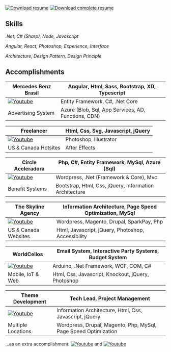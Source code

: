[![Download resume](https://img.shields.io/badge/Download%20resume-000000.svg?style=for-the-badge)](https://github.com/p4ndev/p4ndev/raw/main/gustavo_jaques_resume.pdf)
[![Download complete resume](https://img.shields.io/badge/Download%20complete%20resume-000000.svg?style=for-the-badge)](https://github.com/p4ndev/p4ndev/raw/main/gustavo_jaques_resume_complete.pdf)

## Skills

_.Net, C# (Sharp), Node, Javascript_

_Angular, React, Photoshop, Experience, Interface_

_Architecture, Design Pattern, Design Principle_

## Accomplishments

| Mercedes Benz Brasil | Angular, Html, Sass, Bootstrap, XD, Typescript |
| - | - |
| [![Youtube](https://img.shields.io/badge/Watch%20on%20Youtube-FF0000.svg?style=for-the-badge&logo=Youtube&logoColor=white)](https://youtube.com/playlist?list=PLX10LPZ3ZpwYaQexAcBhFwHey8_7DwEcs) | Entity Framework, C#, .Net Core |
| Advertising System | Azure (Blob, Sql, App Services, AD, Functions, CDN) |

| Freelancer | Html, Css, Svg, Javascript, jQuery |
| - | - |
| [![Youtube](https://img.shields.io/badge/Watch%20on%20Youtube-FF0000.svg?style=for-the-badge&logo=Youtube&logoColor=white)](https://youtube.com/playlist?list=PLX10LPZ3ZpwYmTfzsRjGr2r7onfxmKQoE) | Photoshop, Illustrator |
| US & Canada Hotsites | After Effects |

| Circle Aceleradora | Php, C#, Entity Framework, MySql, Azure (Sql) |
| - | - |
| [![Youtube](https://img.shields.io/badge/Watch%20on%20Youtube-FF0000.svg?style=for-the-badge&logo=Youtube&logoColor=white)](https://youtube.com/playlist?list=PLX10LPZ3ZpwaRwYBZHSDFzUUD8FVmdOcW) | Wordpress, .Net (Framework & Core), Mvc |
| Benefit Systems | Bootstrap, Html, Css, jQuery, Information Architecture |

| The Skyline Agency | Information Architecture, Page Speed Optimization, MySql |
| - | - |
| [![Youtube](https://img.shields.io/badge/Watch%20on%20Youtube-FF0000.svg?style=for-the-badge&logo=Youtube&logoColor=white)](https://youtube.com/playlist?list=PLX10LPZ3Zpwa4UQEvZxKtK9-2QpX0J22f) | Wordpress, Magento, Drupal, SparkPay, Php |
| US & Canada Websites | Html, Javascript, jQuery, Photoshop, Accessibility |

| WorldCellos | Email System, Interactive Party Systems, Budget System |
| - | - |
| [![Youtube](https://img.shields.io/badge/Watch%20on%20Youtube-FF0000.svg?style=for-the-badge&logo=Youtube&logoColor=white)](https://youtube.com/playlist?list=PLX10LPZ3Zpwb_wNg0e48fqtUYLrOXGx27) | Arduino, .Net Framework, WCF, COM, C# |
| Mobile, IoT & Web | Html, Css, Javascript, Knockout, jQuery, Photoshop |

| Theme Development | Tech Lead, Project Management |
| - | - |
| [![Youtube](https://img.shields.io/badge/Watch%20on%20Youtube-FF0000.svg?style=for-the-badge&logo=Youtube&logoColor=white)](https://youtube.com/playlist?list=PLX10LPZ3ZpwYH2M1l_qHkiYdfdyv2Bi4I) | Information Architecture, Html, Css, Javascript, jQuery |
| Multiple Locations | Wordpress, Drupal, Magento, Php, MySql, Page Speed Optimization |

...as an extra accomplishment: [![Youtube](https://img.shields.io/badge/React%20Native%20App-FF0000.svg?style=for-the-badge&logo=Youtube&logoColor=white)](https://youtube.com/playlist?list=PLX10LPZ3ZpwbmwpbsSwrn_8uYlkKiVtDb) and [![Youtube](https://img.shields.io/badge/Mainframe%20Api%20Architect-FF0000.svg?style=for-the-badge&logo=Youtube&logoColor=white)](https://youtube.com/playlist?list=PLX10LPZ3ZpwancyWAjqUV8Y21yQQeYHmO)

